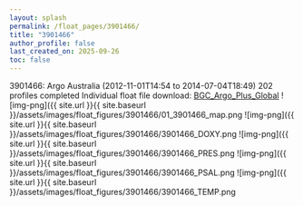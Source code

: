 ```yaml
---
layout: splash
permalink: /float_pages/3901466/
title: "3901466"
author_profile: false
last_created_on: 2025-09-26
toc: false
---
```

 
3901466: Argo Australia (2012-11-01T14:54 to 2014-07-04T18:49)
202 profiles completed
Individual float file download: [BGC_Argo_Plus_Global](https://ftp.soest.hawaii.edu/bgc_argo_plus/Individual_Floats/outliers_removed/3901466_Sprof_processed.nc)
![img-png]({{ site.url }}{{ site.baseurl }}/assets/images/float_figures/3901466/01_3901466_map.png
![img-png]({{ site.url }}{{ site.baseurl }}/assets/images/float_figures/3901466/3901466_DOXY.png
![img-png]({{ site.url }}{{ site.baseurl }}/assets/images/float_figures/3901466/3901466_PRES.png
![img-png]({{ site.url }}{{ site.baseurl }}/assets/images/float_figures/3901466/3901466_PSAL.png
![img-png]({{ site.url }}{{ site.baseurl }}/assets/images/float_figures/3901466/3901466_TEMP.png
